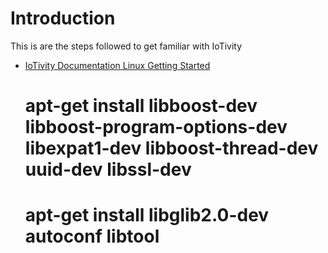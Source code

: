 Introduction
==

This is are the steps followed to get familiar with IoTivity

- [IoTivity Documentation Linux Getting Started](https://www.iotivity.org/documentation/linux/getting-started)


    # apt-get install libboost-dev libboost-program-options-dev libexpat1-dev libboost-thread-dev uuid-dev libssl-dev
    # apt-get install libglib2.0-dev autoconf libtool
